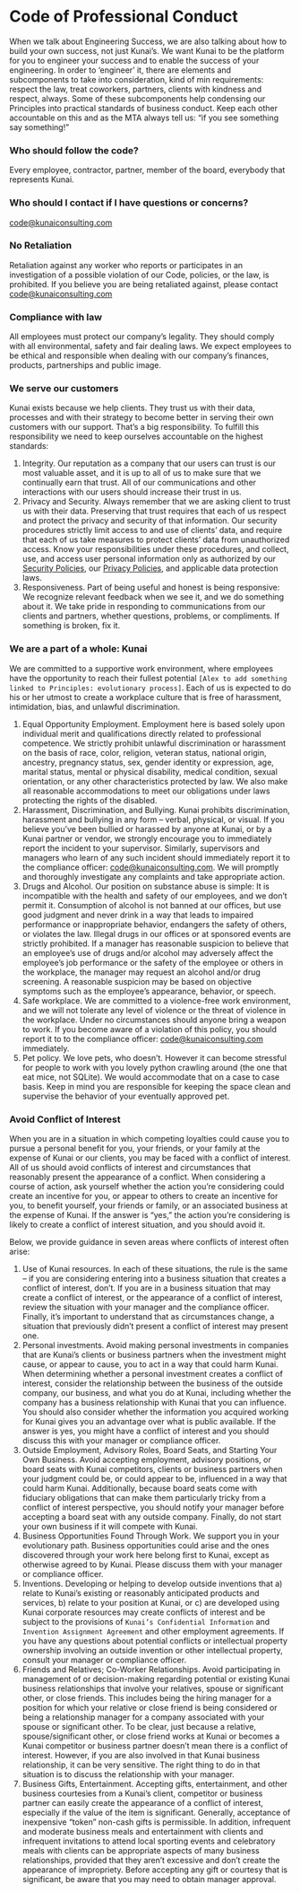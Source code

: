 # Code of Professional Conduct
When we talk about Engineering Success, we are also talking about how to build your own success, not just Kunai’s.
We want Kunai to be the platform for you to engineer your success and to enable the success of your engineering.
In order to ‘engineer’ it, there are elements and subcomponents to take into consideration, kind of min requirements: respect the law, treat coworkers, partners, clients with kindness and respect, always.
Some of these subcomponents help condensing our Principles into practical standards of business conduct.
Keep each other accountable on this and as the MTA always tell us: “if you see something say something!”

### Who should follow the code?
Every employee, contractor, partner, member of the board, everybody that represents Kunai.
### Who should I contact if I have questions or concerns?
code@kunaiconsulting.com
### No Retaliation
Retaliation against any worker who reports or participates in an investigation of a possible violation of our Code, policies, or the law, is prohibited. If you believe you are being retaliated against, please contact code@kunaiconsulting.com

### Compliance with law
All employees must protect our company’s legality. They should comply with all environmental, safety and fair dealing laws. We expect employees to be ethical and responsible when dealing with our company’s finances, products, partnerships and public image.

### We serve our customers
Kunai exists because we help clients. They trust us with their data, processes and with their strategy to become better in serving their own customers with our support. That’s a big responsibility. To fulfill this responsibility we need to keep ourselves accountable on the highest standards:
1.	Integrity.
    Our reputation as a company that our users can trust is our most valuable asset, and it is up to all of us to make sure that we continually earn that trust. All of our communications and other interactions with our users should increase their trust in us.
2.	Privacy and Security.
    Always remember that we are asking client to trust us with their data. Preserving that trust requires that each of us respect and protect the privacy and security of that information. Our security procedures strictly limit access to and use of clients’ data, and require that each of us take measures to protect clients’ data from unauthorized access. Know your responsibilities under these procedures, and collect, use, and access user personal information only as authorized by our [Security Policies](https://github.com/kunai-consulting/handbook/blob/master/Employment%20Policies/Employee%20Privacy.md), our [Privacy Policies](https://github.com/kunai-consulting/handbook/blob/master/Employment%20Policies/Employee%20Privacy.md), and applicable data protection laws.
3.	Responsiveness.
Part of being useful and honest is being responsive: We recognize relevant feedback when we see it, and we do something about it. We take pride in responding to communications from our clients and partners, whether questions, problems, or compliments. If something is broken, fix it.


### We are a part of a whole: Kunai
We are committed to a supportive work environment, where employees have the opportunity to reach their fullest potential `[Alex to add something linked to Principles: evolutionary process]`. Each of us is expected to do his or her utmost to create a workplace culture that is free of harassment, intimidation, bias, and unlawful discrimination.

1.	Equal Opportunity Employment.
Employment here is based solely upon individual merit and qualifications directly related to professional competence. We strictly prohibit unlawful discrimination or harassment on the basis of race, color, religion, veteran status, national origin, ancestry, pregnancy status, sex, gender identity or expression, age, marital status, mental or physical disability, medical condition, sexual orientation, or any other characteristics protected by law. We also make all reasonable accommodations to meet our obligations under laws protecting the rights of the disabled.
2.	Harassment, Discrimination, and Bullying.
Kunai prohibits discrimination, harassment and bullying in any form – verbal, physical, or visual. If you believe you’ve been bullied or harassed by anyone at Kunai, or by a Kunai partner or vendor, we strongly encourage you to immediately report the incident to your supervisor. Similarly, supervisors and managers who learn of any such incident should immediately report it to the compliance officer: code@kunaiconsulting.com. We will promptly and thoroughly investigate any complaints and take appropriate action.
3.	Drugs and Alcohol. Our position on substance abuse is simple: It is incompatible with the health and safety of our employees, and we don’t permit it. Consumption of alcohol is not banned at our offices, but use good judgment and never drink in a way that leads to impaired performance or inappropriate behavior, endangers the safety of others, or violates the law. Illegal drugs in our offices or at sponsored events are strictly prohibited. If a manager has reasonable suspicion to believe that an employee’s use of drugs and/or alcohol may adversely affect the employee’s job performance or the safety of the employee or others in the workplace, the manager may request an alcohol and/or drug screening. A reasonable suspicion may be based on objective symptoms such as the employee’s appearance, behavior, or speech.
4.	Safe workplace.
We are committed to a violence-free work environment, and we will not tolerate any level of violence or the threat of violence in the workplace. Under no circumstances should anyone bring a weapon to work. If you become aware of a violation of this policy, you should report it to to the compliance officer: code@kunaiconsulting.com immediately.
5.	Pet policy.
We love pets, who doesn’t. However it can become stressful for people to work with you lovely python crawling around (the one that eat mice, not SQLite). We would accommodate that on a case to case basis. Keep in mind you are responsible for keeping the space clean and supervise the behavior of your eventually approved pet.

### Avoid Conflict of Interest
When you are in a situation in which competing loyalties could cause you to pursue a personal benefit for you, your friends, or your family at the expense of Kunai or our clients, you may be faced with a conflict of interest. All of us should avoid conflicts of interest and circumstances that reasonably present the appearance of a conflict.
When considering a course of action, ask yourself whether the action you’re considering could create an incentive for you, or appear to others to create an incentive for you, to benefit yourself, your friends or family, or an associated business at the expense of Kunai. If the answer is “yes,” the action you’re considering is likely to create a conflict of interest situation, and you should avoid it.

Below, we provide guidance in seven areas where conflicts of interest often arise:

1.	Use of Kunai resources.
In each of these situations, the rule is the same – if you are considering entering into a business situation that creates a conflict of interest, don’t. If you are in a business situation that may create a conflict of interest, or the appearance of a conflict of interest, review the situation with your manager and the compliance officer. Finally, it’s important to understand that as circumstances change, a situation that previously didn’t present a conflict of interest may present one.
2.	Personal investments.
Avoid making personal investments in companies that are Kunai’s clients or business partners when the investment might cause, or appear to cause, you to act in a way that could harm Kunai. When determining whether a personal investment creates a conflict of interest, consider the relationship between the business of the outside company, our business, and what you do at Kunai, including whether the company has a business relationship with Kunai that you can influence. You should also consider whether the information you acquired working for Kunai gives you an advantage over what is public available. If the answer is yes, you might have a conflict of interest and you should discuss this with your manager or compliance officer.
3.	Outside Employment, Advisory Roles, Board Seats, and Starting Your Own Business. Avoid accepting employment, advisory positions, or board seats with Kunai competitors, clients or business partners when your judgment could be, or could appear to be, influenced in a way that could harm Kunai. Additionally, because board seats come with fiduciary obligations that can make them particularly tricky from a conflict of interest perspective, you should notify your manager before accepting a board seat with any outside company. Finally, do not start your own business if it will compete with Kunai.
4.	Business Opportunities Found Through Work.
We support you in your evolutionary path. Business opportunities could arise and the ones discovered through your work here belong first to Kunai, except as otherwise agreed to by Kunai. Please discuss them with your manager or compliance officer.
5.	Inventions.
Developing or helping to develop outside inventions that a) relate to Kunai’s existing or reasonably anticipated products and services, b) relate to your position at Kunai, or c) are developed using Kunai corporate resources may create conflicts of interest and be subject to the provisions of `Kunai’s Confidential Information` and `Invention Assignment Agreement` and other employment agreements. If you have any questions about potential conflicts or intellectual property ownership involving an outside invention or other intellectual property, consult your manager or compliance officer.
6.	Friends and Relatives; Co-Worker Relationships. Avoid participating in management of or decision-making regarding potential or existing Kunai business relationships that involve your relatives, spouse or significant other, or close friends. This includes being the hiring manager for a position for which your relative or close friend is being considered or being a relationship manager for a company associated with your spouse or significant other. To be clear, just because a relative, spouse/significant other, or close friend works at Kunai or becomes a Kunai competitor or business partner doesn’t mean there is a conflict of interest. However, if you are also involved in that Kunai business relationship, it can be very sensitive. The right thing to do in that situation is to discuss the relationship with your manager.
7.	Business Gifts, Entertainment.
Accepting gifts, entertainment, and other business courtesies from a Kunai’s client, competitor or business partner can easily create the appearance of a conflict of interest, especially if the value of the item is significant. Generally, acceptance of inexpensive “token” non-cash gifts is permissible. In addition, infrequent and moderate business meals and entertainment with clients and infrequent invitations to attend local sporting events and celebratory meals with clients can be appropriate aspects of many business relationships, provided that they aren’t excessive and don’t create the appearance of impropriety. Before accepting any gift or courtesy that is significant, be aware that you may need to obtain manager approval.
